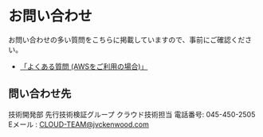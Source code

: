 # お問い合わせ

お問い合わせの多い質問をこちらに掲載していますので、事前にご確認ください。
- [「よくある質問 (AWSをご利用の場合)」](/guide/aws/faq.html)

## 問い合わせ先
技術開発部 先行技術検証グループ クラウド技術担当
電話番号: 045-450-2505
Eメール : CLOUD-TEAM@jvckenwood.com

<Footer/>
